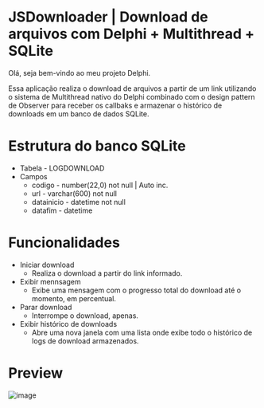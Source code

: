 # JSDownloader | Download de arquivos com Delphi + Multithread + SQLite

Olá, seja bem-vindo ao meu projeto Delphi.

Essa aplicação realiza o download de arquivos a partir de um link utilizando o sistema de Multithread nativo do Delphi combinado com o design pattern de Observer para receber os callbaks e armazenar o histórico de downloads em um banco de dados SQLite.

# Estrutura do banco SQLite
- Tabela - LOGDOWNLOAD
- Campos 
  - codigo - number(22,0) not null | Auto inc.
  - url - varchar(600) not null
  - datainicio - datetime not null
  - datafim - datetime

# Funcionalidades
- Iniciar download
  - Realiza o download a partir do link informado.
- Exibir mennsagem
  - Exibe uma mensagem com o progresso total do download até o momento, em percentual.
- Parar download
  - Interrompe o download, apenas.
- Exibir histórico de downloads
  - Abre uma nova janela com uma lista onde exibe todo o histórico de logs de download armazenados.

# Preview
![image](https://user-images.githubusercontent.com/33349637/163701353-9f2a2a8f-5ce5-4fc0-a2c7-b36d2a91c2ff.png)
